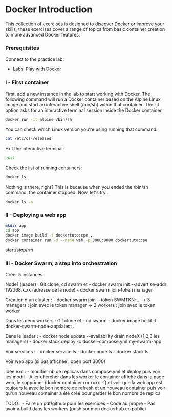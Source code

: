 # Docker Introduction

This collection of exercises is designed to discover Docker or improve your skills, these exercises cover a range of topics from basic container creation to more advanced Docker features.

### Prerequisites

Connect to the practice lab:

- [Labs: Play with Docker](https://labs.play-with-docker.com/)

### I - First container

First, add a new instance in the lab to start working with Docker.
The following command will run a Docker container based on the Alpine Linux image and start an interactive shell (/bin/sh) within that container.
The -it option asks for an interactive terminal session inside the Docker container.
```bash
docker run -it alpine /bin/sh
```

You can check which Linux version you're using running that command:
```bash
cat /etc/os-released
```

Exit the interactive terminal:
```bash
exit
```

Check the list of running containers:
```bash
docker ls
```
Nothing is there, right? This is because when you ended the /bin/sh command, the container stopped. Now, let's try...
```bash
docker ls -a
```

### II - Deploying a web app

```bash
mkdir app
cd app
docker image build -t dockertuto:cpe .
docker container run -d --name web -p 8000:8080 dockertuto:cpe
```
start/stop/rm

### III - Docker Swarm, a step into orchestration

Créer 5 instances

Node1 (leader) :
Git clone, cd swarm et 
	- docker swarm init --advertise-addr 192.168.x.xx (adresse de la node)
	- docker swarm join-token manager

Création d'un cluster : 
	- docker swarm join --token SWMTKN-…
-> 3 managers : join avec le token manager
-> 2 workers : join avec le token worker

Dans les deux workers :
Git clone et 
	- cd swarm
	- docker image build -t docker-swarm-node-app:latest .

Dans le leader :
	- docker node update --availability drain nodeX (1,2,3 les managers)
	- docker stack deploy -c docker-compose.yml my-swarm-app

Voir services :
	- docker service ls
	- docker node ls
	- docker stack ls

Voir web app (si pas affichée : open port 3000)

Idée exo :
	- modifier nb de replicas dans compose.yml et deploy puis voir les modif
	- Aller chercher dans les worker le container affiché dans la page web, le supprimer (docker container rm xxxx -f) et voir que la web app est toujours la avec le bon nombre de refresh et un nouveau container puis voir qu'un nouveau container a été créé pour garder le bon nombre de replica

TODO :
	- Faire un pdf/github pour les exercices
	- Code au propre
	- Pas avoir a build dans les workers (push sur mon dockerhub en public)

